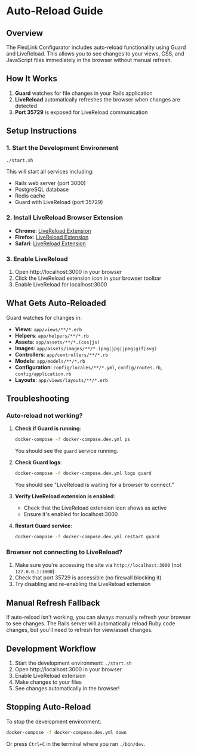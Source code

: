 # Auto-Reload Guide

## Overview
The FlexLink Configurator includes auto-reload functionality using Guard and LiveReload. This allows you to see changes to your views, CSS, and JavaScript files immediately in the browser without manual refresh.

## How It Works
1. **Guard** watches for file changes in your Rails application
2. **LiveReload** automatically refreshes the browser when changes are detected
3. **Port 35729** is exposed for LiveReload communication

## Setup Instructions

### 1. Start the Development Environment
```bash
./start.sh
```

This will start all services including:
- Rails web server (port 3000)
- PostgreSQL database
- Redis cache
- Guard with LiveReload (port 35729)

### 2. Install LiveReload Browser Extension
- **Chrome**: [LiveReload Extension](https://chrome.google.com/webstore/detail/livereload/jnihajbhpnppcggbcgedagnkighmdlei)
- **Firefox**: [LiveReload Extension](https://addons.mozilla.org/en-US/firefox/addon/livereload/)
- **Safari**: [LiveReload Extension](https://safari-extensions.apple.com/details/?id=com.andymatuschak.livereload-AGQH2LQ5K8)

### 3. Enable LiveReload
1. Open http://localhost:3000 in your browser
2. Click the LiveReload extension icon in your browser toolbar
3. Enable LiveReload for localhost:3000

## What Gets Auto-Reloaded
Guard watches for changes in:
- **Views**: `app/views/**/*.erb`
- **Helpers**: `app/helpers/**/*.rb`
- **Assets**: `app/assets/**/*.(css|js)`
- **Images**: `app/assets/images/**/*.(png|jpg|jpeg|gif|svg)`
- **Controllers**: `app/controllers/**/*.rb`
- **Models**: `app/models/**/*.rb`
- **Configuration**: `config/locales/**/*.yml`, `config/routes.rb`, `config/application.rb`
- **Layouts**: `app/views/layouts/**/*.erb`

## Troubleshooting

### Auto-reload not working?
1. **Check if Guard is running**:
   ```bash
   docker-compose -f docker-compose.dev.yml ps
   ```
   You should see the `guard` service running.

2. **Check Guard logs**:
   ```bash
   docker-compose -f docker-compose.dev.yml logs guard
   ```
   You should see "LiveReload is waiting for a browser to connect."

3. **Verify LiveReload extension is enabled**:
   - Check that the LiveReload extension icon shows as active
   - Ensure it's enabled for localhost:3000

4. **Restart Guard service**:
   ```bash
   docker-compose -f docker-compose.dev.yml restart guard
   ```

### Browser not connecting to LiveReload?
1. Make sure you're accessing the site via `http://localhost:3000` (not `127.0.0.1:3000`)
2. Check that port 35729 is accessible (no firewall blocking it)
3. Try disabling and re-enabling the LiveReload extension

## Manual Refresh Fallback
If auto-reload isn't working, you can always manually refresh your browser to see changes. The Rails server will automatically reload Ruby code changes, but you'll need to refresh for view/asset changes.

## Development Workflow
1. Start the development environment: `./start.sh`
2. Open http://localhost:3000 in your browser
3. Enable LiveReload extension
4. Make changes to your files
5. See changes automatically in the browser!

## Stopping Auto-Reload
To stop the development environment:
```bash
docker-compose -f docker-compose.dev.yml down
```

Or press `Ctrl+C` in the terminal where you ran `./bin/dev`. 